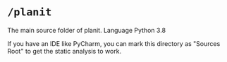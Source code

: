 # `/planit`

The main source folder of planit.
Language Python 3.8

If you have an IDE like PyCharm, you can mark this directory as "Sources Root" to get the static analysis to work.

